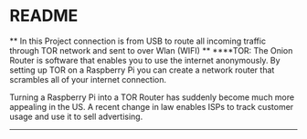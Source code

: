 # README
**
 In this Project connection is from USB to route all incoming traffic through TOR network and sent to over Wlan (WIFI)
**
****TOR: The Onion Router is software that enables you to use the internet anonymously. By setting up TOR on a Raspberry Pi you can create a network router that scrambles all of your internet connection.

Turning a Raspberry Pi into a TOR Router has suddenly become much more appealing in the US. A recent change in law enables ISPs to track customer usage and use it to sell advertising.
****
